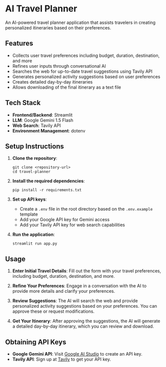 # AI Travel Planner

An AI-powered travel planner application that assists travelers in creating personalized itineraries based on their preferences.

## Features

- Collects user travel preferences including budget, duration, destination, and more
- Refines user inputs through conversational AI
- Searches the web for up-to-date travel suggestions using Tavily API
- Generates personalized activity suggestions based on user preferences
- Creates detailed day-by-day itineraries
- Allows downloading of the final itinerary as a text file

## Tech Stack

- **Frontend/Backend**: Streamlit
- **LLM**: Google Gemini 1.5 Flash
- **Web Search**: Tavily API
- **Environment Management**: dotenv

## Setup Instructions

1. **Clone the repository**:
   ```
   git clone <repository-url>
   cd travel-planner
   ```

2. **Install the required dependencies**:
   ```
   pip install -r requirements.txt
   ```

3. **Set up API keys**:
   - Create a `.env` file in the root directory based on the `.env.example` template
   - Add your Google API key for Gemini access
   - Add your Tavily API key for web search capabilities

4. **Run the application**:
   ```
   streamlit run app.py
   ```

## Usage

1. **Enter Initial Travel Details**: Fill out the form with your travel preferences, including budget, duration, destination, and more.

2. **Refine Your Preferences**: Engage in a conversation with the AI to provide more details and clarify your preferences.

3. **Review Suggestions**: The AI will search the web and provide personalized activity suggestions based on your preferences. You can approve these or request modifications.

4. **Get Your Itinerary**: After approving the suggestions, the AI will generate a detailed day-by-day itinerary, which you can review and download.

## Obtaining API Keys

- **Google Gemini API**: Visit [Google AI Studio](https://makersuite.google.com/app/apikey) to create an API key.
- **Tavily API**: Sign up at [Tavily](https://tavily.com/) to get your API key.

